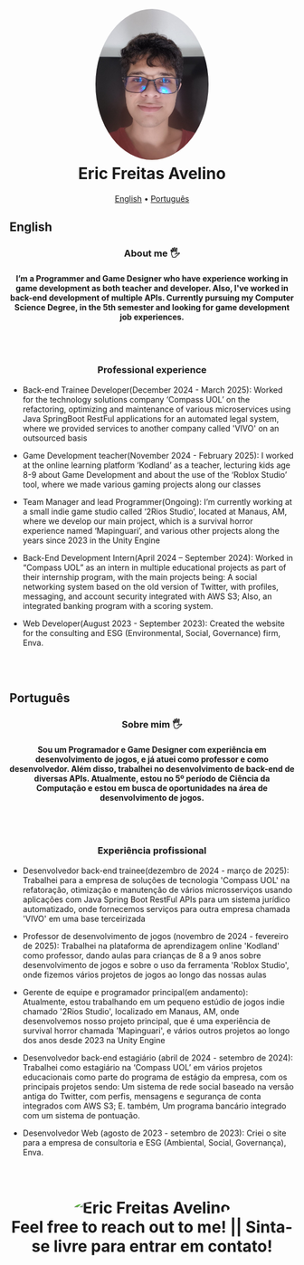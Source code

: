 <h1 align="center">
  <br>
 <a href="https://github.com/Crire/"><img src="avatar.jpeg" alt="Eric Freitas Avelino" width="200" style="width:200px; border-radius: 50%"></a>
  <br>
  Eric Freitas Avelino
  <br>
</h1>
<p align="center">
  <a href="#english">English</a> •
  <a href="#português">Português</a>
</p>

## English

<h3 align="center">
  About me  🖐
</h3>


<h4 align="center">
 I’m a Programmer and Game Designer who have experience working in game development
as both teacher and developer. Also, I've worked in back-end development of multiple APIs.
Currently pursuing my Computer Science Degree, in the 5th semester and looking for game
development job experiences.
</h4>

<br/>
<br/>
<h3 align="center">
Professional experience
</h3>

<p>

  - Back-end Trainee Developer(December 2024 - March 2025): Worked for the technology
solutions company ‘Compass UOL’ on the refactoring, optimizing and maintenance of
various microservices using Java SpringBoot RestFul applications for an automated legal
system, where we provided services to another company called 'VIVO' on an outsourced
basis

  - Game Development teacher(November 2024 - February 2025): I worked at the online
learning platform ‘Kodland’ as a teacher, lecturing kids age 8-9 about Game Development
and about the use of the ‘Roblox Studio’ tool, where we made various gaming projects along
our classes

  - Team Manager and lead Programmer(Ongoing): I’m currently working at a small indie
game studio called ‘2Rios Studio’, located at Manaus, AM, where we develop our main
project, which is a survival horror experience named ‘Mapinguari’, and various other projects
along the years since 2023 in the Unity Engine

  - Back-End Development Intern(April 2024 – September 2024): Worked in “Compass UOL”
as an intern in multiple educational projects as part of their internship program, with the main
projects being: A social networking system based on the old version of Twitter, with profiles,
messaging, and account security integrated with AWS S3; Also, an integrated banking
program with a scoring system.

  - Web Developer(August 2023 - September 2023): Created the website for the consulting
and ESG (Environmental, Social, Governance) firm, Enva.

</p>
<br/>
<br/>

## Português

<h3 align="center">
  Sobre mim  🖐
</h3>


<h4 align="center">
 Sou um Programador e Game Designer com experiência em desenvolvimento de jogos, e já atuei
  como professor e como desenvolvedor. Além disso, trabalhei no desenvolvimento
  de back-end de diversas APIs. Atualmente, estou no 5º período de Ciência da Computação
  e estou em busca de oportunidades na área de desenvolvimento de jogos.
</h4>
<br/>
<br/>
<h3 align="center">
Experiência profissional
</h3>
<p>

  - Desenvolvedor back-end trainee(dezembro de 2024 - março de 2025): Trabalhei para a empresa de soluções de tecnologia 'Compass UOL' na refatoração, otimização e manutenção de vários microsserviços usando aplicações com Java Spring Boot RestFul APIs para um sistema jurídico automatizado, onde fornecemos serviços para outra empresa chamada 'VIVO' em uma base terceirizada
    
  - Professor de desenvolvimento de jogos (novembro de 2024 - fevereiro de 2025): Trabalhei na plataforma de aprendizagem online 'Kodland' como professor, dando aulas para crianças de 8 a 9 anos sobre desenvolvimento de jogos e sobre o uso da ferramenta 'Roblox Studio', onde fizemos vários projetos de jogos ao longo das nossas aulas
    
  - Gerente de equipe e programador principal(em andamento): Atualmente, estou trabalhando em um pequeno estúdio de jogos indie chamado '2Rios Studio', localizado em Manaus, AM, onde desenvolvemos nosso projeto principal, que é uma experiência de survival horror chamada 'Mapinguari', e vários outros projetos ao longo dos anos desde 2023 na Unity Engine
    
  - Desenvolvedor back-end estagiário (abril de 2024 - setembro de 2024): Trabalhei como estagiário na ‘Compass UOL’ em vários projetos educacionais como parte do programa de estágio da empresa, com os principais projetos sendo: Um sistema de rede social baseado na versão antiga do Twitter, com perfis, mensagens e segurança de conta integrados com AWS S3; E. também, Um programa bancário integrado com um sistema de pontuação.
    
  - Desenvolvedor Web (agosto de 2023 - setembro de 2023): Criei o site para a empresa de consultoria e ESG (Ambiental, Social, Governança), Enva.

</p>

<h1 align="center">
  <br>
 <img src="https://easydraweverything.com/wp-content/uploads/2024/06/cute-capybara-drawing-8.jpg" alt="Eric Freitas Avelino" width="200" style="width:200px; border-radius: 50%">
  <br>
 Feel free to reach out to me! || Sinta-se livre para entrar em contato!
  <br>
</h1>
